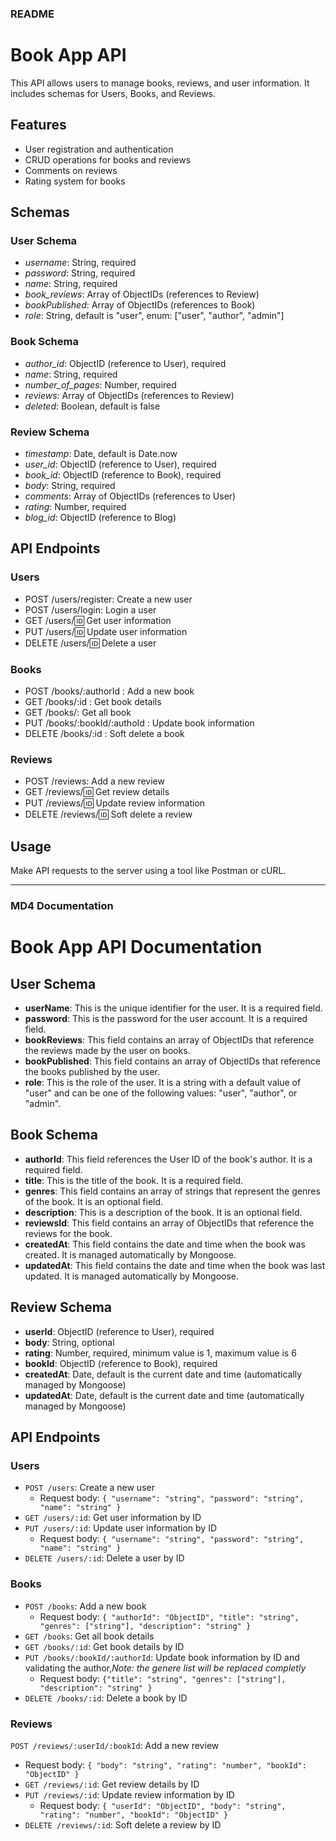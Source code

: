### README

# Book App API

This API allows users to manage books, reviews, and user information. It includes schemas for Users, Books, and Reviews.

## Features

- User registration and authentication
- CRUD operations for books and reviews
- Comments on reviews
- Rating system for books

## Schemas

### User Schema

- *username*: String, required
- *password*: String, required
- *name*: String, required
- *book_reviews*: Array of ObjectIDs (references to Review)
- *bookPublished*: Array of ObjectIDs (references to Book)
- *role*: String, default is "user", enum: ["user", "author", "admin"]

### Book Schema

- *author_id*: ObjectID (reference to User), required
- *name*: String, required
- *number_of_pages*: Number, required
- *reviews*: Array of ObjectIDs (references to Review)
- *deleted*: Boolean, default is false

### Review Schema

- *timestamp*: Date, default is Date.now
- *user_id*: ObjectID (reference to User), required
- *book_id*: ObjectID (reference to Book), required
- *body*: String, required
- *comments*: Array of ObjectIDs (references to User)
- *rating*: Number, required
- *blog_id*: ObjectID (reference to Blog)

## API Endpoints

### Users

- POST /users/register: Create a new user
- POST /users/login: Login a user
- GET /users/:id: Get user information
- PUT /users/:id: Update user information
- DELETE /users/:id: Delete a user

### Books

- POST /books/:authorId : Add a new book
- GET /books/:id : Get book details 
- GET /books/: Get all book
- PUT /books/:bookId/:authoId : Update book information
- DELETE /books/:id : Soft delete a book

### Reviews

- POST /reviews: Add a new review
- GET /reviews/:id: Get review details
- PUT /reviews/:id: Update review information
- DELETE /reviews/:id: Soft delete a review


## Usage

Make API requests to the server using a tool like Postman or cURL.

---

### MD4 Documentation

# Book App API Documentation

## User Schema

- **userName**: This is the unique identifier for the user. It is a required field.
- **password**: This is the password for the user account. It is a required field.
- **bookReviews**: This field contains an array of ObjectIDs that reference the reviews made by the user on books.
- **bookPublished**: This field contains an array of ObjectIDs that reference the books published by the user.
- **role**: This is the role of the user. It is a string with a default value of "user" and can be one of the following values: "user", "author", or "admin".

## Book Schema

- **authorId**: This field references the User ID of the book's author. It is a required field.
- **title**: This is the title of the book. It is a required field.
- **genres**: This field contains an array of strings that represent the genres of the book. It is an optional field.
- **description**: This is a description of the book. It is an optional field.
- **reviewsId**: This field contains an array of ObjectIDs that reference the reviews for the book.
- **createdAt**: This field contains the date and time when the book was created. It is managed automatically by Mongoose.
- **updatedAt**: This field contains the date and time when the book was last updated. It is managed automatically by Mongoose.

## Review Schema

- **userId**: ObjectID (reference to User), required
- **body**: String, optional
- **rating**: Number, required, minimum value is 1, maximum value is 6
- **bookId**: ObjectID (reference to Book), required
- **createdAt**: Date, default is the current date and time (automatically managed by Mongoose)
- **updatedAt**: Date, default is the current date and time (automatically managed by Mongoose)

## API Endpoints

### Users

- `POST /users`: Create a new user
  - Request body: `{ "username": "string", "password": "string", "name": "string" }`
- `GET /users/:id`: Get user information by ID
- `PUT /users/:id`: Update user information by ID
  - Request body: `{ "username": "string", "password": "string", "name": "string" }`
- `DELETE /users/:id`: Delete a user by ID

### Books

- `POST /books`: Add a new book
  - Request body: `{ "authorId": "ObjectID", "title": "string", "genres": ["string"], "description": "string" }`
- `GET /books`: Get all book details 
- `GET /books/:id`: Get book details by ID
- `PUT /books/:bookId/:authorId`: Update book information by ID and validating the author,*Note: the genere list will be replaced completly*
  - Request body: `{"title": "string", "genres": ["string"], "description": "string" }`
- `DELETE /books/:id`: Delete a book by ID

### Reviews

 `POST /reviews/:userId/:bookId`: Add a new review
  - Request body: `{ "body": "string", "rating": "number", "bookId": "ObjectID" }`
- `GET /reviews/:id`: Get review details by ID
- `PUT /reviews/:id`: Update review information by ID
  - Request body: `{ "userId": "ObjectID", "body": "string", "rating": "number", "bookId": "ObjectID" }`
- `DELETE /reviews/:id`: Soft delete a review by ID
